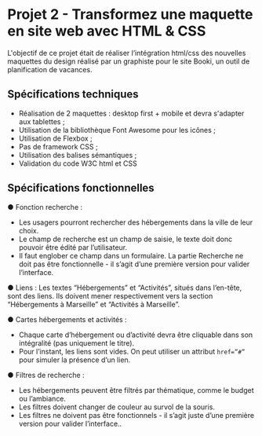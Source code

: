 # Projet 2 - Transformez une maquette en site web avec HTML & CSS

L'objectif de ce projet était de réaliser l’intégration html/css des nouvelles maquettes du design réalisé par un graphiste pour le site Booki, un outil de planification de vacances. 

## Spécifications techniques

- Réalisation de 2 maquettes : desktop first + mobile et devra s'adapter aux tablettes ;
- Utilisation de la bibliothèque Font Awesome pour les icônes ;
- Utilisation de Flexbox ;
- Pas de framework CSS ;
- Utilisation des balises sémantiques ;
- Validation du code W3C html et CSS

## Spécifications fonctionnelles

● Fonction recherche : 
  - Les usagers pourront rechercher des hébergements dans la ville de leur choix.
  - Le champ de recherche est un champ de saisie, le texte doit donc pouvoir être
  édité par l’utilisateur.
   - Il faut englober ce champ dans un formulaire. La partie Recherche ne doit pas être fonctionnelle - il s’agit d’une première version pour valider l’interface.
   
● Liens : 
Les textes “Hébergements” et “Activités”, situés dans l’en-tête, sont des liens. Ils doivent mener respectivement vers la section “Hébergements à Marseille” et “Activités à Marseille”.

● Cartes hébergements et activités : 
- Chaque carte d’hébergement ou d’activité devra être cliquable dans son intégralité (pas uniquement le titre).
- Pour l’instant, les liens sont vides. On peut utiliser un attribut `href=”#”` pour simuler la présence d’un lien.

● Filtres de recherche :
- Les hébergements peuvent être filtrés par thématique, comme le budget ou
l’ambiance.
- Les filtres doivent changer de couleur au survol de la souris.
- Les filtres ne doivent pas être fonctionnels - il s’agit juste d’une première version
pour valider l’interface..
